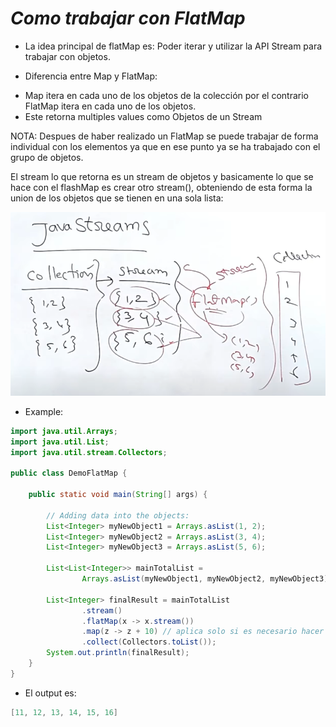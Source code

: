 # _Como trabajar con FlatMap_

- La idea principal de flatMap es:
  Poder iterar y utilizar la API Stream para trabajar con objetos.

- Diferencia entre Map y FlatMap:

* Map itera en cada uno de los objetos de la colección por el contrario FlatMap itera en cada uno de los objetos.
* Este retorna multiples values como Objetos de un Stream

NOTA: Despues de haber realizado un FlatMap se puede trabajar de forma individual con los elementos ya que en ese punto ya
se ha trabajado con el grupo de objetos.

El stream lo que retorna es un stream de objetos y basicamente lo que se hace con el flashMap es crear otro stream(), obteniendo de esta forma
la union de los objetos que se tienen en una sola lista:

![Image text](https://github.com/andres4715-gif/importanDocuments/blob/master/imagenes/flatMap.png)

- Example:

```java
import java.util.Arrays;
import java.util.List;
import java.util.stream.Collectors;

public class DemoFlatMap {

    public static void main(String[] args) {

        // Adding data into the objects:
        List<Integer> myNewObject1 = Arrays.asList(1, 2);
        List<Integer> myNewObject2 = Arrays.asList(3, 4);
        List<Integer> myNewObject3 = Arrays.asList(5, 6);

        List<List<Integer>> mainTotalList =
                Arrays.asList(myNewObject1, myNewObject2, myNewObject3); // ya se tienen varios array como objetos.

        List<Integer> finalResult = mainTotalList
                .stream()
                .flatMap(x -> x.stream())
                .map(z -> z + 10) // aplica solo si es necesario hacer alguna modificación a los datos.
                .collect(Collectors.toList());
        System.out.println(finalResult);
    }
}
```

- El output es:

```java
[11, 12, 13, 14, 15, 16]
```
